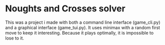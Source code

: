 # Noughts and Crosses solver
This was a project i made with both a command line interface (game_cli.py) and a graphical interface (game_tui.py). 
It uses minimax with a random first move to keep it interesting.
Because it plays optimally, it is impossible to lose to it.
